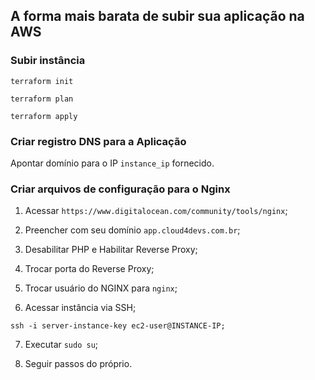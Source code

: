 ## A forma mais barata de subir sua aplicação na AWS

### Subir instância

```
terraform init
```

```
terraform plan
```

```
terraform apply
```

### Criar registro DNS para a Aplicação

Apontar domínio para o IP ```instance_ip``` fornecido.

### Criar arquivos de configuração para o Nginx

1. Acessar ```https://www.digitalocean.com/community/tools/nginx```;

2. Preencher com seu domínio ```app.cloud4devs.com.br```;

3. Desabilitar PHP e Habilitar Reverse Proxy;

4. Trocar porta do Reverse Proxy;

5. Trocar usuário do NGINX para ```nginx```;

6. Acessar instância via SSH;

```
ssh -i server-instance-key ec2-user@INSTANCE-IP;
```

7. Executar ```sudo su```;

8. Seguir passos do próprio.

